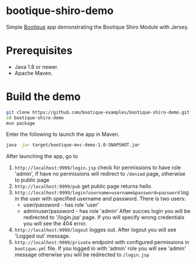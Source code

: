 # bootique-shiro-demo

Simple [Bootique](http://bootique.io) app demonstrating the Bootique Shiro Module with Jersey.

# Prerequisites
* Java 1.8 or newer.
* Apache Maven.

# Build the demo

```bash
git clone https://github.com/bootique-examples/bootique-shiro-demo.git
cd bootique-shiro-demo
mvn package
```
Enter the following to launch the app in Maven.

```bash
java -jar target/bootique-mvc-demo-1.0-SNAPSHOT.jar
```

After launching the app, go to

1. `http://localhost:9999/login.jsp` check for permissions to have role 'admin', if have no permissions will redirect to `/denied` page, otherwise to public page
2. `http://localhost:9999/pub` get public page returns hello
3. `http://localhost:9999/login?username=username&password=password` log in the user with specified username and password.
    There is two users:
    * user/password - has role 'user'
    * adminuser/password - has role 'admin'
    After succes login you will be redirected to '/login.jsp' page. If you will specify wrong credentials you will see the 404 error.
4.  `http://localhost:9999/logout` logges out. After logout you will see 'Logged out' message.
5.  `http://localhost:9999/private` endpoint with configured  permissions in `bootique.yml` file. 
If you logged in with 'admin' role you will see 'admin' message otherwise you will be redirected to `/login.jsp`


